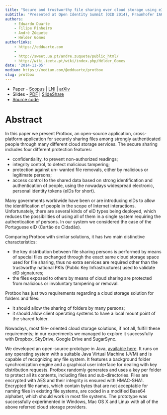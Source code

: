 ```yaml
---
title: "Secure and trustworthy file sharing over cloud storage using eID tokens"
subtitle: "Presented at Open Identity Summit (OID 2014), Fraunhofer IAO Institute Center, Stuttgart, Germany, 4-6 November 2014"
authors:
    - Eduardo Duarte
    - Filipe Pinheiro
    - André Zúquete
    - Hélder Gomes
authorlinks:
    - https://edduarte.com
    - 
    - http://sweet.ua.pt/andre.zuquete/public_html/
    - http://wiki.ieeta.pt/wiki/index.php/Hélder_Gomes
date: '2014-11-05'
medium: https://medium.com/@edduarte/protbox
slug: protbox
---
```


- Paper - [Scopus](http://www.scopus.com/inward/record.url?eid=2-s2.0-84919383572&partnerID=tZOtx3y1) | [LNI](http://subs.emis.de/LNI/Proceedings/Proceedings237/article15.html) | [arXiv](http://arxiv.org/abs/1501.03139)
- Slides - [PDF](/openidentity2014/slides.pdf) | [SlideShare](http://www.slideshare.net/EduardoDuarte33/oid2014presentation)
- [Source code](https://github.com/edduarte/protbox)

# Abstract

In this paper we present Protbox, an open-source application, cross-platform
application for securely sharing files among strongly authenticated people
through many different cloud storage services. The secure sharing includes four
different protection features:

- confidentiality, to prevent non-authorized readings;
- integrity control, to detect malicious tampering;
- protection against un- wanted file removals, either by malicious or
  legitimate persons;
- access control to the shared data based on strong identification and
  authentication of people, using the nowadays widespread electronic, personal
  identity tokens (eIDs for short).

Many governments worldwide have been or are introducing eIDs to allow the identification of people in the scope of Internet interactions. Unfortunately, there are several kinds of eID types being deployed, which reduces the possibilities of using all of them in a single system requiring the authentication of persons. In our system we considered the case of the Portuguese eID (Cartão de Cidadão).

Comparing Protbox with similar solutions, it has two main distinctive characteristics:

- the key distribution between file sharing persons is performed by means of
  special files exchanged through the exact same cloud storage space used for
  file sharing, thus no extra services are required other than the trustworthy
  national PKIs (Public Key Infrastructures) used to validate eID signatures;
- the files exposed to others by means of cloud sharing are protected from
  malicious or involuntary tampering or removal.

Protbox has just two requirements regarding a cloud storage solution for folders and files:

- it should allow the sharing of folders by many persons;
- it should allow client operating systems to have a local mount point of the
  shared folder.

Nowadays, most file- oriented cloud storage solutions, if not all, fulfill these requirements; in our experiments we managed to explore it successfully with Dropbox, SkyDrive, Google Drive and SugarSync.

We developed an open-source prototype in Java, [available here](https://github.com/edduarte/protbox). It runs on any operating system with a suitable Java Virtual Machine (JVM) and is capable of recognizing any file system. It features a background folder synchronization engine and a graphical user interface for dealing with key distribution requests. Protbox randomly generates and uses a key per folder to protect all its contents, including files and sub-directories. Files are encrypted with AES and their integrity is ensured with HMAC-SHA1. Encrypted file names, which contain bytes that are not acceptable for naming files in existing file systems, are coded in a modified Base64 alphabet, which should work in most file systems. The prototype was successfully experimented in Windows, Mac OS X and Linux with all of the above referred cloud storage providers.
